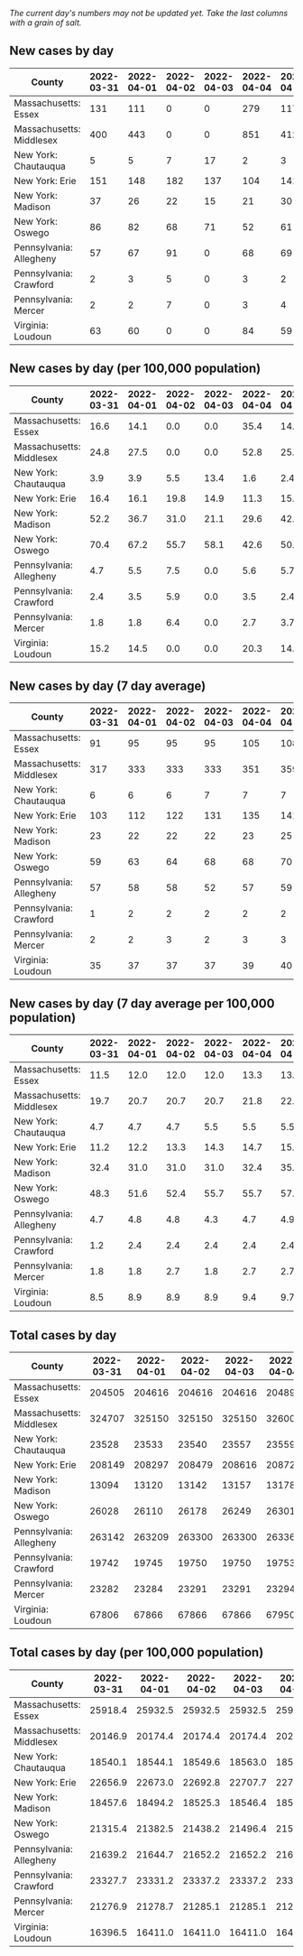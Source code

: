 _The current day's numbers may not be updated yet. Take the last columns with a grain of salt._
## New cases by day

| County | 2022-03-31 | 2022-04-01 | 2022-04-02 | 2022-04-03 | 2022-04-04 | 2022-04-05 | 2022-04-06 |
| --- | --- | --- | --- | --- | --- | --- | --- |
| Massachusetts: Essex | 131 | 111 | 0 | 0 | 279 | 117 |  |
| Massachusetts: Middlesex | 400 | 443 | 0 | 0 | 851 | 412 |  |
| New York: Chautauqua | 5 | 5 | 7 | 17 | 2 | 3 |  |
| New York: Erie | 151 | 148 | 182 | 137 | 104 | 141 |  |
| New York: Madison | 37 | 26 | 22 | 15 | 21 | 30 |  |
| New York: Oswego | 86 | 82 | 68 | 71 | 52 | 61 |  |
| Pennsylvania: Allegheny | 57 | 67 | 91 | 0 | 68 | 69 |  |
| Pennsylvania: Crawford | 2 | 3 | 5 | 0 | 3 | 2 |  |
| Pennsylvania: Mercer | 2 | 2 | 7 | 0 | 3 | 4 |  |
| Virginia: Loudoun | 63 | 60 | 0 | 0 | 84 | 59 |  |

## New cases by day (per 100,000 population)

| County | 2022-03-31 | 2022-04-01 | 2022-04-02 | 2022-04-03 | 2022-04-04 | 2022-04-05 | 2022-04-06 |
| --- | --- | --- | --- | --- | --- | --- | --- |
| Massachusetts: Essex | 16.6 | 14.1 | 0.0 | 0.0 | 35.4 | 14.8 |  |
| Massachusetts: Middlesex | 24.8 | 27.5 | 0.0 | 0.0 | 52.8 | 25.6 |  |
| New York: Chautauqua | 3.9 | 3.9 | 5.5 | 13.4 | 1.6 | 2.4 |  |
| New York: Erie | 16.4 | 16.1 | 19.8 | 14.9 | 11.3 | 15.3 |  |
| New York: Madison | 52.2 | 36.7 | 31.0 | 21.1 | 29.6 | 42.3 |  |
| New York: Oswego | 70.4 | 67.2 | 55.7 | 58.1 | 42.6 | 50.0 |  |
| Pennsylvania: Allegheny | 4.7 | 5.5 | 7.5 | 0.0 | 5.6 | 5.7 |  |
| Pennsylvania: Crawford | 2.4 | 3.5 | 5.9 | 0.0 | 3.5 | 2.4 |  |
| Pennsylvania: Mercer | 1.8 | 1.8 | 6.4 | 0.0 | 2.7 | 3.7 |  |
| Virginia: Loudoun | 15.2 | 14.5 | 0.0 | 0.0 | 20.3 | 14.3 |  |

## New cases by day (7 day average)

| County | 2022-03-31 | 2022-04-01 | 2022-04-02 | 2022-04-03 | 2022-04-04 | 2022-04-05 | 2022-04-06 |
| --- | --- | --- | --- | --- | --- | --- | --- |
| Massachusetts: Essex | 91 | 95 | 95 | 95 | 105 | 108 |  |
| Massachusetts: Middlesex | 317 | 333 | 333 | 333 | 351 | 359 |  |
| New York: Chautauqua | 6 | 6 | 6 | 7 | 7 | 7 |  |
| New York: Erie | 103 | 112 | 122 | 131 | 135 | 141 |  |
| New York: Madison | 23 | 22 | 22 | 22 | 23 | 25 |  |
| New York: Oswego | 59 | 63 | 64 | 68 | 68 | 70 |  |
| Pennsylvania: Allegheny | 57 | 58 | 58 | 52 | 57 | 59 |  |
| Pennsylvania: Crawford | 1 | 2 | 2 | 2 | 2 | 2 |  |
| Pennsylvania: Mercer | 2 | 2 | 3 | 2 | 3 | 3 |  |
| Virginia: Loudoun | 35 | 37 | 37 | 37 | 39 | 40 |  |

## New cases by day (7 day average per 100,000 population)

| County | 2022-03-31 | 2022-04-01 | 2022-04-02 | 2022-04-03 | 2022-04-04 | 2022-04-05 | 2022-04-06 |
| --- | --- | --- | --- | --- | --- | --- | --- |
| Massachusetts: Essex | 11.5 | 12.0 | 12.0 | 12.0 | 13.3 | 13.7 |  |
| Massachusetts: Middlesex | 19.7 | 20.7 | 20.7 | 20.7 | 21.8 | 22.3 |  |
| New York: Chautauqua | 4.7 | 4.7 | 4.7 | 5.5 | 5.5 | 5.5 |  |
| New York: Erie | 11.2 | 12.2 | 13.3 | 14.3 | 14.7 | 15.3 |  |
| New York: Madison | 32.4 | 31.0 | 31.0 | 31.0 | 32.4 | 35.2 |  |
| New York: Oswego | 48.3 | 51.6 | 52.4 | 55.7 | 55.7 | 57.3 |  |
| Pennsylvania: Allegheny | 4.7 | 4.8 | 4.8 | 4.3 | 4.7 | 4.9 |  |
| Pennsylvania: Crawford | 1.2 | 2.4 | 2.4 | 2.4 | 2.4 | 2.4 |  |
| Pennsylvania: Mercer | 1.8 | 1.8 | 2.7 | 1.8 | 2.7 | 2.7 |  |
| Virginia: Loudoun | 8.5 | 8.9 | 8.9 | 8.9 | 9.4 | 9.7 |  |

## Total cases by day

| County | 2022-03-31 | 2022-04-01 | 2022-04-02 | 2022-04-03 | 2022-04-04 | 2022-04-05 | 2022-04-06 |
| --- | --- | --- | --- | --- | --- | --- | --- |
| Massachusetts: Essex | 204505 | 204616 | 204616 | 204616 | 204895 | 205012 |  |
| Massachusetts: Middlesex | 324707 | 325150 | 325150 | 325150 | 326001 | 326413 |  |
| New York: Chautauqua | 23528 | 23533 | 23540 | 23557 | 23559 | 23562 |  |
| New York: Erie | 208149 | 208297 | 208479 | 208616 | 208720 | 208861 |  |
| New York: Madison | 13094 | 13120 | 13142 | 13157 | 13178 | 13208 |  |
| New York: Oswego | 26028 | 26110 | 26178 | 26249 | 26301 | 26362 |  |
| Pennsylvania: Allegheny | 263142 | 263209 | 263300 | 263300 | 263368 | 263437 |  |
| Pennsylvania: Crawford | 19742 | 19745 | 19750 | 19750 | 19753 | 19755 |  |
| Pennsylvania: Mercer | 23282 | 23284 | 23291 | 23291 | 23294 | 23298 |  |
| Virginia: Loudoun | 67806 | 67866 | 67866 | 67866 | 67950 | 68009 |  |

## Total cases by day (per 100,000 population)

| County | 2022-03-31 | 2022-04-01 | 2022-04-02 | 2022-04-03 | 2022-04-04 | 2022-04-05 | 2022-04-06 |
| --- | --- | --- | --- | --- | --- | --- | --- |
| Massachusetts: Essex | 25918.4 | 25932.5 | 25932.5 | 25932.5 | 25967.8 | 25982.7 |  |
| Massachusetts: Middlesex | 20146.9 | 20174.4 | 20174.4 | 20174.4 | 20227.2 | 20252.7 |  |
| New York: Chautauqua | 18540.1 | 18544.1 | 18549.6 | 18563.0 | 18564.6 | 18566.9 |  |
| New York: Erie | 22656.9 | 22673.0 | 22692.8 | 22707.7 | 22719.0 | 22734.4 |  |
| New York: Madison | 18457.6 | 18494.2 | 18525.3 | 18546.4 | 18576.0 | 18618.3 |  |
| New York: Oswego | 21315.4 | 21382.5 | 21438.2 | 21496.4 | 21539.0 | 21588.9 |  |
| Pennsylvania: Allegheny | 21639.2 | 21644.7 | 21652.2 | 21652.2 | 21657.8 | 21663.4 |  |
| Pennsylvania: Crawford | 23327.7 | 23331.2 | 23337.2 | 23337.2 | 23340.7 | 23343.1 |  |
| Pennsylvania: Mercer | 21276.9 | 21278.7 | 21285.1 | 21285.1 | 21287.8 | 21291.5 |  |
| Virginia: Loudoun | 16396.5 | 16411.0 | 16411.0 | 16411.0 | 16431.3 | 16445.6 |  |
